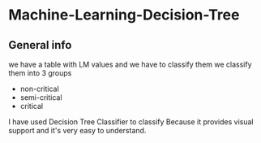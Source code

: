 # Machine-Learning-Decision-Tree

## General info

we have a table with LM values and we have to classify them 
we classify them into 3 groups
* non-critical
* semi-critical
* critical

I have used Decision Tree Classifier to classify 
Because it provides visual support and it's very easy to understand.


